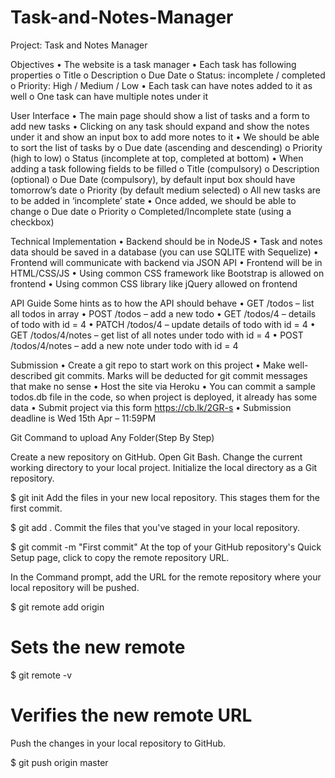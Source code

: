 # Task-and-Notes-Manager

Project: Task and Notes Manager

Objectives
•	The website is a task manager
•	Each task has following properties
o	Title
o	Description
o	Due Date
o	Status: incomplete / completed
o	Priority: High / Medium / Low
•	Each task can have notes added to it as well
o	One task can have multiple notes under it

User Interface 
•	The main page should show a list of tasks and a form to add new tasks
•	Clicking on any task should expand and show the notes under it and show an input box to add more notes to it
•	We should be able to sort the list of tasks by 
o	Due date (ascending and descending)
o	Priority (high to low)
o	Status (incomplete at top, completed at bottom)
•	When adding a task following fields to be filled
o	Title (compulsory)
o	Description (optional)
o	Due Date (compulsory), by default input box should have tomorrow’s date
o	Priority (by default medium selected)
o	All new tasks are to be added in ‘incomplete’ state
•	Once added, we should be able to change 
o	Due date
o	Priority
o	Completed/Incomplete state (using a checkbox)

Technical Implementation 
•	Backend should be in NodeJS
•	Task and notes data should be saved in a database (you can use SQLITE with Sequelize) 
•	Frontend will communicate with backend via JSON API 
•	Frontend will be in HTML/CSS/JS
•	Using common CSS framework like Bootstrap is allowed on frontend
•	Using common CSS library like jQuery allowed on frontend

API Guide 
Some hints as to how the API should behave 
•	GET        /todos – list all todos in array
•	POST     /todos – add a new todo
•	GET        /todos/4 – details of todo with id = 4 
•	PATCH /todos/4 – update details of todo with id = 4 
•	GET        /todos/4/notes – get list of all notes under todo with id = 4 
•	POST     /todos/4/notes – add a new note under todo with id = 4

Submission 
•	Create a git repo to start work on this project
•	Make well-described git commits. Marks will be deducted for git commit messages that make no sense 
•	Host the site via Heroku 
•	You can commit a sample todos.db file in the code, so when project is deployed, it already has some data
•	Submit project via this form https://cb.lk/2GR-s 
•	Submission deadline is Wed 15th Apr – 11:59PM
















Git Command to upload Any Folder(Step By Step)




Create a new repository on GitHub.
Open Git Bash.
Change the current working directory to your local project.
Initialize the local directory as a Git repository.

$ git init
Add the files in your new local repository. This stages them for the first commit.

$ git add .
Commit the files that you've staged in your local repository.

$ git commit -m "First commit"
At the top of your GitHub repository's Quick Setup page, click to copy the remote repository URL.

In the Command prompt, add the URL for the remote repository where your local repository will be pushed.

$ git remote add origin <remote repository URL>
# Sets the new remote
$ git remote -v
# Verifies the new remote URL
Push the changes in your local repository to GitHub.

$ git push origin master
